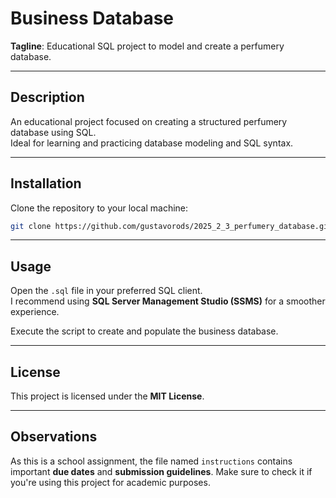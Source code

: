 # **Business Database**

**Tagline**: Educational SQL project to model and create a perfumery database.

---

## **Description**

An educational project focused on creating a structured perfumery database using SQL.  
Ideal for learning and practicing database modeling and SQL syntax.

---

## **Installation**

Clone the repository to your local machine:
```bash
git clone https://github.com/gustavorods/2025_2_3_perfumery_database.git
```

---

## **Usage**

Open the `.sql` file in your preferred SQL client.  
I recommend using **SQL Server Management Studio (SSMS)** for a smoother experience.

Execute the script to create and populate the business database.

---

## **License**

This project is licensed under the **MIT License**.

---

## **Observations**

As this is a school assignment, the file named `instructions` contains important **due dates** and **submission guidelines**. Make sure to check it if you're using this project for academic purposes.
